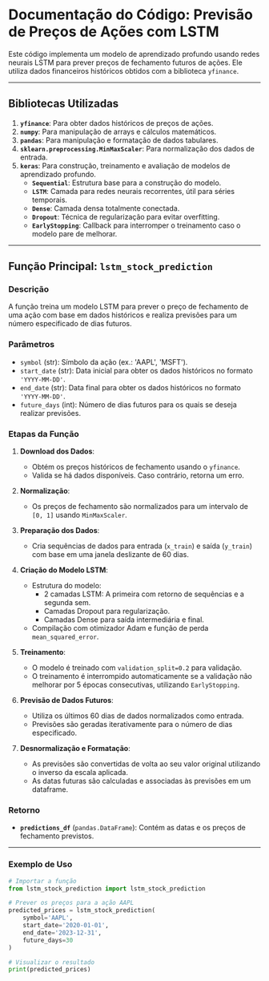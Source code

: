 # Documentação do Código: Previsão de Preços de Ações com LSTM

Este código implementa um modelo de aprendizado profundo usando redes neurais LSTM para prever preços de fechamento futuros de ações. Ele utiliza dados financeiros históricos obtidos com a biblioteca `yfinance`.

---

## Bibliotecas Utilizadas

1. **`yfinance`**: Para obter dados históricos de preços de ações.
2. **`numpy`**: Para manipulação de arrays e cálculos matemáticos.
3. **`pandas`**: Para manipulação e formatação de dados tabulares.
4. **`sklearn.preprocessing.MinMaxScaler`**: Para normalização dos dados de entrada.
5. **`keras`**: Para construção, treinamento e avaliação de modelos de aprendizado profundo.
    - **`Sequential`**: Estrutura base para a construção do modelo.
    - **`LSTM`**: Camada para redes neurais recorrentes, útil para séries temporais.
    - **`Dense`**: Camada densa totalmente conectada.
    - **`Dropout`**: Técnica de regularização para evitar overfitting.
    - **`EarlyStopping`**: Callback para interromper o treinamento caso o modelo pare de melhorar.

---

## Função Principal: `lstm_stock_prediction`

### **Descrição**
A função treina um modelo LSTM para prever o preço de fechamento de uma ação com base em dados históricos e realiza previsões para um número especificado de dias futuros.

### **Parâmetros**
- `symbol` (str): Símbolo da ação (ex.: 'AAPL', 'MSFT').
- `start_date` (str): Data inicial para obter os dados históricos no formato `'YYYY-MM-DD'`.
- `end_date` (str): Data final para obter os dados históricos no formato `'YYYY-MM-DD'`.
- `future_days` (int): Número de dias futuros para os quais se deseja realizar previsões.

### **Etapas da Função**
1. **Download dos Dados**:
   - Obtém os preços históricos de fechamento usando o `yfinance`.
   - Valida se há dados disponíveis. Caso contrário, retorna um erro.

2. **Normalização**:
   - Os preços de fechamento são normalizados para um intervalo de `[0, 1]` usando `MinMaxScaler`.

3. **Preparação dos Dados**:
   - Cria sequências de dados para entrada (`x_train`) e saída (`y_train`) com base em uma janela deslizante de 60 dias.

4. **Criação do Modelo LSTM**:
   - Estrutura do modelo:
     - 2 camadas LSTM: A primeira com retorno de sequências e a segunda sem.
     - Camadas Dropout para regularização.
     - Camadas Dense para saída intermediária e final.
   - Compilação com otimizador Adam e função de perda `mean_squared_error`.

5. **Treinamento**:
   - O modelo é treinado com `validation_split=0.2` para validação.
   - O treinamento é interrompido automaticamente se a validação não melhorar por 5 épocas consecutivas, utilizando `EarlyStopping`.

6. **Previsão de Dados Futuros**:
   - Utiliza os últimos 60 dias de dados normalizados como entrada.
   - Previsões são geradas iterativamente para o número de dias especificado.

7. **Desnormalização e Formatação**:
   - As previsões são convertidas de volta ao seu valor original utilizando o inverso da escala aplicada.
   - As datas futuras são calculadas e associadas às previsões em um dataframe.

### **Retorno**
- **`predictions_df`** (`pandas.DataFrame`): Contém as datas e os preços de fechamento previstos.

---

### **Exemplo de Uso**
```python
# Importar a função
from lstm_stock_prediction import lstm_stock_prediction

# Prever os preços para a ação AAPL
predicted_prices = lstm_stock_prediction(
    symbol='AAPL',
    start_date='2020-01-01',
    end_date='2023-12-31',
    future_days=30
)

# Visualizar o resultado
print(predicted_prices)

